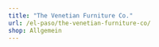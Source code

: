 ```yaml
---
title: "The Venetian Furniture Co."
url: /el-paso/the-venetian-furniture-co/
shop: Allgemein
---
```

